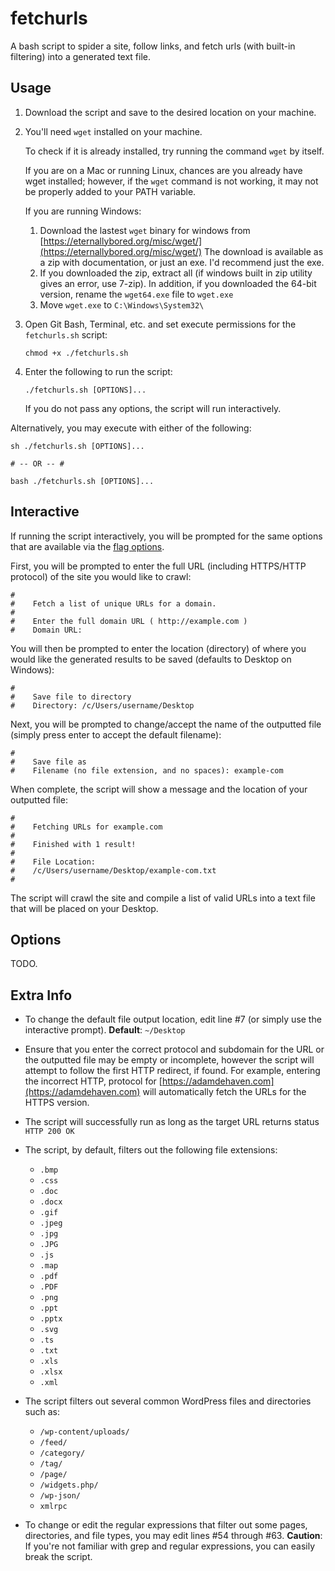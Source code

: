 # fetchurls

A bash script to spider a site, follow links, and fetch urls (with built-in filtering) into a generated text file.

## Usage

1. Download the script and save to the desired location on your machine.
2. You'll need `wget` installed on your machine.

    To check if it is already installed, try running the command `wget` by itself.

    If you are on a Mac or running Linux, chances are you already have wget installed; however, if the `wget` command is not working, it may not be properly added to your PATH variable.

    If you are running Windows:

    1. Download the lastest `wget` binary for windows from [https://eternallybored.org/misc/wget/](https://eternallybored.org/misc/wget/) The download is available as a zip with documentation, or just an exe. I'd recommend just the exe.
    2. If you downloaded the zip, extract all (if windows built in zip utility gives an error, use 7-zip). In addition, if you downloaded the 64-bit version, rename the `wget64.exe` file to `wget.exe`
    3. Move `wget.exe` to `C:\Windows\System32\`

3. Open Git Bash, Terminal, etc. and set execute permissions for the `fetchurls.sh` script:

    ```shell
    chmod +x ./fetchurls.sh
    ```

4. Enter the following to run the script:

    ```shell
    ./fetchurls.sh [OPTIONS]...
    ```

    If you do not pass any options, the script will run interactively.

Alternatively, you may execute with either of the following:

```shell
sh ./fetchurls.sh [OPTIONS]...

# -- OR -- #

bash ./fetchurls.sh [OPTIONS]...
```

## Interactive

If running the script interactively, you will be prompted for the same options that are available via the [flag options](#options).

First, you will be prompted to enter the full URL (including HTTPS/HTTP protocol) of the site you would like to crawl:

```shell
#
#    Fetch a list of unique URLs for a domain.
#
#    Enter the full domain URL ( http://example.com )
#    Domain URL:
```

You will then be prompted to enter the location (directory) of where you would like the generated results to be saved (defaults to Desktop on Windows):

```shell
#
#    Save file to directory
#    Directory: /c/Users/username/Desktop
```

Next, you will be prompted to change/accept the name of the outputted file (simply press enter to accept the default filename):

```shell
#
#    Save file as
#    Filename (no file extension, and no spaces): example-com
```

When complete, the script will show a message and the location of your outputted file:

```shell
#
#    Fetching URLs for example.com
#
#    Finished with 1 result!
#
#    File Location:
#    /c/Users/username/Desktop/example-com.txt
#
```

The script will crawl the site and compile a list of valid URLs into a text file that will be placed on your Desktop.

## Options

TODO.

## Extra Info

- To change the default file output location, edit line #7 (or simply use the interactive prompt). **Default**: `~/Desktop`

- Ensure that you enter the correct protocol and subdomain for the URL or the outputted file may be empty or incomplete, however the script will attempt to follow the first HTTP redirect, if found. For example, entering the incorrect HTTP, protocol for [https://adamdehaven.com](https://adamdehaven.com) will automatically fetch the URLs for the HTTPS version.

- The script will successfully run as long as the target URL returns status `HTTP 200 OK`

- The script, by default, filters out the following file extensions:
  - `.bmp`
  - `.css`
  - `.doc`
  - `.docx`
  - `.gif`
  - `.jpeg`
  - `.jpg`
  - `.JPG`
  - `.js`
  - `.map`
  - `.pdf`
  - `.PDF`
  - `.png`
  - `.ppt`
  - `.pptx`
  - `.svg`
  - `.ts`
  - `.txt`
  - `.xls`
  - `.xlsx`
  - `.xml`

- The script filters out several common WordPress files and directories such as:
  - `/wp-content/uploads/`
  - `/feed/`
  - `/category/`
  - `/tag/`
  - `/page/`
  - `/widgets.php/`
  - `/wp-json/`
  - `xmlrpc`

- To change or edit the regular expressions that filter out some pages, directories, and file types, you may edit lines #54 through #63. **Caution**: If you're not familiar with grep and regular expressions, you can easily break the script.
